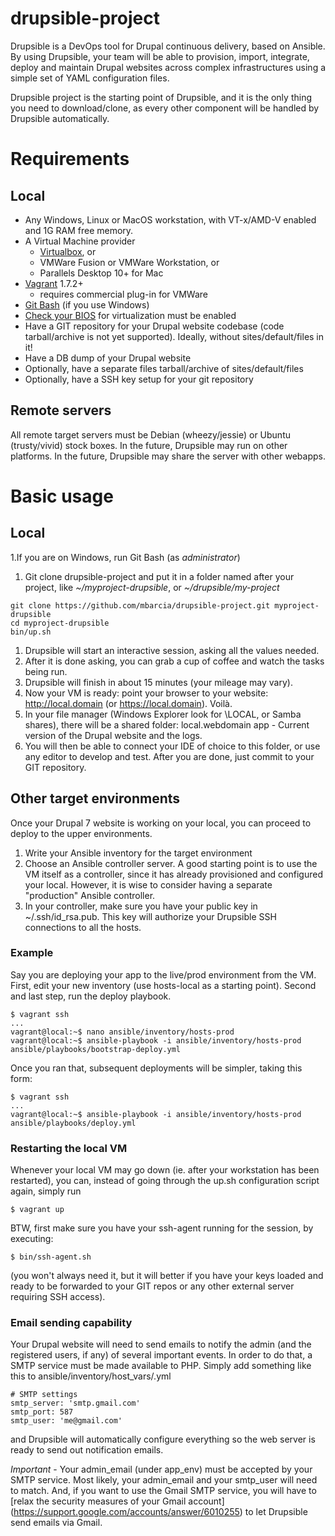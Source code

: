 # drupsible-project
Drupsible is a DevOps tool for Drupal continuous delivery, based on Ansible. By using Drupsible, your team will be able to provision, import, integrate, deploy and maintain Drupal websites across complex infrastructures using a simple set of YAML configuration files.

Drupsible project is the starting point of Drupsible, and it is the only thing you need to download/clone, as every other component will be handled by Drupsible automatically.

# Requirements
## Local
* Any Windows, Linux or MacOS workstation, with VT-x/AMD-V enabled and 1G RAM free memory.
* A Virtual Machine provider
  * [Virtualbox](https://www.virtualbox.org/wiki/Downloads), or
  * VMWare Fusion or VMWare Workstation, or 
  * Parallels Desktop 10+ for Mac
* [Vagrant](http://www.vagrantup.com/downloads) 1.7.2+
  * requires commercial plug-in for VMWare
* [Git Bash](https://git-scm.com/download/win) (if you use Windows)
* [Check your BIOS](http://www.howtogeek.com/213795/how-to-enable-intel-vt-x-in-your-computers-bios-or-uefi-firmware/) for virtualization must be enabled
* Have a GIT repository for your Drupal website codebase (code tarball/archive is not yet supported). Ideally, without sites/default/files in it!
* Have a DB dump of your Drupal website
* Optionally, have a separate files tarball/archive of sites/default/files
* Optionally, have a SSH key setup for your git repository

## Remote servers
All remote target servers must be Debian (wheezy/jessie) or Ubuntu (trusty/vivid) stock boxes.
In the future, Drupsible may run on other platforms.
In the future, Drupsible may share the server with other webapps.

# Basic usage

## Local
1.If you are on Windows, run Git Bash (as _administrator_)
1. Git clone drupsible-project and put it in a folder named after your project, like _~/myproject-drupsible_, or _~/drupsible/my-project_
```
git clone https://github.com/mbarcia/drupsible-project.git myproject-drupsible
cd myproject-drupsible
bin/up.sh
```
1. Drupsible will start an interactive session, asking all the values needed.
1. After it is done asking, you can grab a cup of coffee and watch the tasks being run. 
1. Drupsible will finish in about 15 minutes (your mileage may vary). 
1. Now your VM is ready: point your browser to your website: http://local.domain (or https://local.domain). Voilà.
1. In your file manager (Windows Explorer look for \\LOCAL, or Samba shares), there will be a shared folder:
local.webdomain app - Current version of the Drupal website and the logs.
1. You will then be able to connect your IDE of choice to this folder, or use any editor to develop and test. After you are done, just commit to your GIT repository.

## Other target environments
Once your Drupal 7 website is working on your local, you can proceed to deploy to the upper environments.

1. Write your Ansible inventory for the target environment
1. Choose an Ansible controller server. A good starting point is to use the VM itself as a controller, since it has already provisioned and configured your local. However, it is wise to consider having a separate "production" Ansible controller.
1. In your controller, make sure you have your public key in ~/.ssh/id_rsa.pub. This key will authorize your Drupsible SSH connections to all the hosts.

### Example
Say you are deploying your app to the live/prod environment from the VM. First, edit your new inventory (use hosts-local as a starting point). Second and last step, run the deploy playbook.
```
$ vagrant ssh
...
vagrant@local:~$ nano ansible/inventory/hosts-prod
vagrant@local:~$ ansible-playbook -i ansible/inventory/hosts-prod ansible/playbooks/bootstrap-deploy.yml
```
Once you ran that, subsequent deployments will be simpler, taking this form:
```
$ vagrant ssh
...
vagrant@local:~$ ansible-playbook -i ansible/inventory/hosts-prod ansible/playbooks/deploy.yml
```
### Restarting the local VM ###
Whenever your local VM may go down (ie. after your workstation has been restarted), you can, instead of going through the up.sh configuration script again, simply run
```
$ vagrant up
```
BTW, first make sure you have your ssh-agent running for the session, by executing: 
```
$ bin/ssh-agent.sh
```
(you won't always need it, but it will better if you have your keys loaded and ready to be forwarded to your GIT repos or any other external server requiring SSH access).

### Email sending capability ###
Your Drupal website will need to send emails to notify the admin (and the registered users, if any) of several important events.
In order to do that, a SMTP service must be made available to PHP. Simply add something like this to ansible/inventory/host_vars/<target-server>.yml

```
# SMTP settings
smtp_server: 'smtp.gmail.com'
smtp_port: 587
smtp_user: 'me@gmail.com'
```
and Drupsible will automatically configure everything so the web server is ready to send out notification emails.

*Important* - Your admin_email (under app_env) must be accepted by your SMTP service. Most likely, your admin_email and your smtp_user will need to match.
And, if you want to use the Gmail SMTP service, you will have to [relax the security measures of your Gmail account]
(https://support.google.com/accounts/answer/6010255) to let Drupsible send emails via Gmail.
